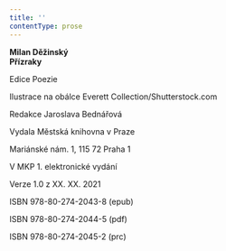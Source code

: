 ```yaml
---
title: ''
contentType: prose
---
```


**Milan Děžinský  
Přízraky**

Edice Poezie

  

Ilustrace na obálce Everett Collection/Shutterstock.com

  

Redakce Jaroslava Bednářová

Vydala Městská knihovna v Praze

  

Mariánské nám. 1, 115 72 Praha 1

V MKP 1. elektronické vydání

  

Verze 1.0 z XX. XX. 2021

ISBN 978-80-274-2043-8 (epub)

  

ISBN 978-80-274-2044-5 (pdf)

  

ISBN 978-80-274-2045-2 (prc)
